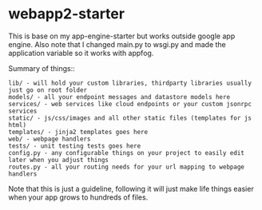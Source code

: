 webapp2-starter
==================

This is base on my app-engine-starter but works outside google app engine.
Also note that I changed main.py to wsgi.py and made the application variable so it works with appfog.

Summary of things::

    lib/ - will hold your custom libraries, thirdparty libraries usually just go on root folder
    models/ - all your endpoint messages and datastore models here
    services/ - web services like cloud endpoints or your custom jsonrpc services
    static/ - js/css/images and all other static files (templates for js html)
    templates/ - jinja2 templates goes here
    web/ - webpage handlers
    tests/ - unit testing tests goes here
    config.py - any configurable things on your project to easily edit later when you adjust things
    routes.py - all your routing needs for your url mapping to webpage handlers

Note that this is just a guideline, following it will just make life things easier when your app grows to hundreds of files.